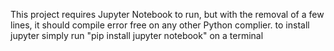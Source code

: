This project requires Jupyter Notebook to run, but with the removal of a few lines, it should compile error free on any other Python complier.
to install jupyter simply run "pip install jupyter notebook" on a terminal





